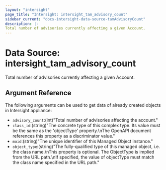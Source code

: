 ```yaml
---
layout: "intersight"
page_title: "Intersight: intersight_tam_advisory_count"
sidebar_current: "docs-intersight-data-source-tamAdvisoryCount"
description: |-
Total number of advisories currently affecting a given Account.
---
```


# Data Source: intersight_tam_advisory_count
Total number of advisories currently affecting a given Account.
## Argument Reference
The following arguments can be used to get data of already created objects in Intersight appliance:
* `advisory_count`:(int)"Total number of advisories affecting the account."
* `class_id`:(string)"The concrete type of this complex type. Its value must be the same as the 'objectType' property.\nThe OpenAPI document references this property as a discriminator value."
* `moid`:(string)"The unique identifier of this Managed Object instance."
* `object_type`:(string)"The fully-qualified type of this managed object, i.e. the class name.\nThis property is optional. The ObjectType is implied from the URL path.\nIf specified, the value of objectType must match the class name specified in the URL path."
